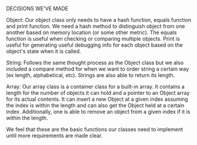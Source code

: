 DECISIONS WE'VE MADE

Object: Our object class only needs to have a hash function, equals function and print function. We need a hash method to distinguish object from one another based on memory location (or some other metric). The equals function is useful when checking or comparing multiple objects. Print is useful for generating useful debugging info for each object based on the object's state when it is called.

String: Follows the same thought process as the Object class but we also included a compare method for when we want to order string a certain way (ex length, alphabetical, etc). Strings are also able to return its length.

Array: Our array class is a container class for a built-in array. It contains a length for the number of objects it can hold and a pointer to an Object array for its actual contents. It can insert a new Object at a given index assuming the index is within the length and can also get the Object held at a certain index. Additionally, one is able to remove an object from a given index if it is within the length.

We feel that these are the basic functions our classes need to implement until more requirements are made clear.
